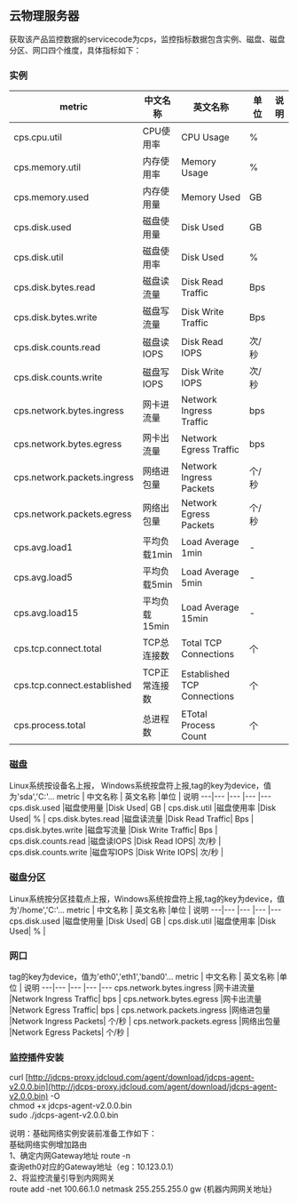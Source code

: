 ## 云物理服务器

获取该产品监控数据的servicecode为cps，监控指标数据包含实例、磁盘、磁盘分区、网口四个维度，具体指标如下：
### 实例
metric | 中文名称  | 英文名称 |单位 | 说明
---|--- |--- |--- |---
cps.cpu.util |CPU使用率| CPU Usage | % |
cps.memory.util |内存使用率|Memory Usage| % |
cps.memory.used | 内存使用量 | Memory Used| GB | 
cps.disk.used |磁盘使用量 |Disk Used| GB | 
cps.disk.util |磁盘使用率 |Disk Used| % | 
cps.disk.bytes.read |磁盘读流量 |Disk Read Traffic| Bps | 
cps.disk.bytes.write |磁盘写流量 |Disk Write Traffic| Bps | 
cps.disk.counts.read |磁盘读IOPS |Disk Read IOPS| 次/秒 | 
cps.disk.counts.write |磁盘写IOPS |Disk Write IOPS| 次/秒 | 
cps.network.bytes.ingress |网卡进流量 |Network Ingress Traffic| bps | 
cps.network.bytes.egress |网卡出流量 |Network Egress Traffic| bps | 
cps.network.packets.ingress |网络进包量 |Network Ingress Packets| 个/秒 | 
cps.network.packets.egress |网络出包量 |Network Egress Packets| 个/秒 | 
cps.avg.load1 |平均负载1min |Load Average 1min| - | 
cps.avg.load5 |平均负载5min |Load Average 5min| - | 
cps.avg.load15 |平均负载15min |Load Average 15min| - | 
cps.tcp.connect.total |TCP总连接数 |Total TCP Connections| 个 | 
cps.tcp.connect.established |TCP正常连接数 |Established TCP Connections| 个 | 
cps.process.total |总进程数 |ETotal Process Count| 个 | 
### 磁盘 
Linux系统按设备名上报， Windows系统按盘符上报,tag的key为device，值为'sda','C:'…
metric | 中文名称  | 英文名称 |单位 | 说明
---|--- |--- |--- |---
cps.disk.used |磁盘使用量 |Disk Used| GB | 
cps.disk.util |磁盘使用率 |Disk Used| % | 
cps.disk.bytes.read |磁盘读流量 |Disk Read Traffic| Bps | 
cps.disk.bytes.write |磁盘写流量 |Disk Write Traffic| Bps | 
cps.disk.counts.read |磁盘读IOPS |Disk Read IOPS| 次/秒 | 
cps.disk.counts.write |磁盘写IOPS |Disk Write IOPS| 次/秒 | 
### 磁盘分区 
Linux系统按分区挂载点上报，Windows系统按盘符上报,tag的key为device，值为'/home','C:'…
metric | 中文名称  | 英文名称 |单位 | 说明
---|--- |--- |--- |---
cps.disk.used |磁盘使用量 |Disk Used| GB | 
cps.disk.util |磁盘使用率 |Disk Used| % | 
### 网口 
tag的key为device，值为'eth0','eth1','band0'…
metric | 中文名称  | 英文名称 |单位 | 说明
---|--- |--- |--- |---
cps.network.bytes.ingress |网卡进流量 |Network Ingress Traffic| bps | 
cps.network.bytes.egress |网卡出流量 |Network Egress Traffic| bps | 
cps.network.packets.ingress |网络进包量 |Network Ingress Packets| 个/秒 | 
cps.network.packets.egress |网络出包量 |Network Egress Packets| 个/秒 | 
### 监控插件安装
curl [http://jdcps-proxy.jdcloud.com/agent/download/jdcps-agent-v2.0.0.bin](http://jdcps-proxy.jdcloud.com/agent/download/jdcps-agent-v2.0.0.bin) -O <br/>
chmod +x jdcps-agent-v2.0.0.bin<br/>
sudo ./jdcps-agent-v2.0.0.bin<br/>

说明：基础网络实例安装前准备工作如下：<br/>
基础网络实例增加路由<br/>
1、确定内网Gateway地址 route -n <br/>
查询eth0对应的Gateway地址（eg：10.123.0.1）<br/>
2、将监控流量引导到内网网关<br/>
route add -net 100.66.1.0 netmask 255.255.255.0 gw {机器内网网关地址}<br/>







